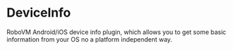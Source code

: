 # DeviceInfo
RoboVM Android/iOS device info plugin, which allows you to get some basic information from your OS no a platform independent way.
